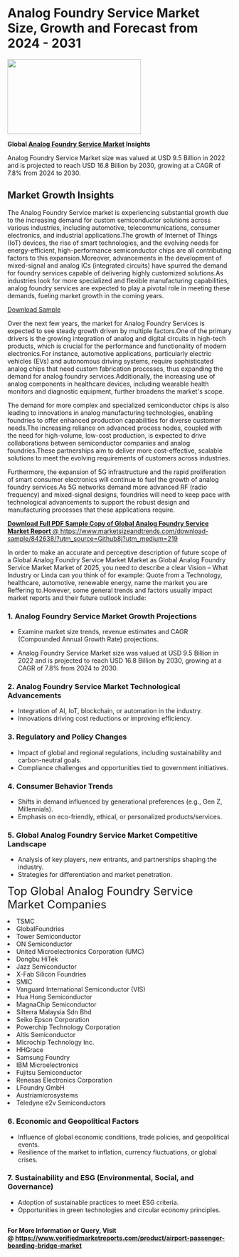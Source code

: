 <H1>Analog Foundry Service Market Size, Growth and Forecast from 2024 - 2031</H1><img class="aligncenter size-medium wp-image-584254" src="https://thirdeyenews.in/wp-content/uploads/2024/09/Global-Market-Research-300x168.jpeg" alt="" width="300" height="168" /><p><strong>Global&nbsp;<a href="https://www.marketsizeandtrends.com/download-sample/842638/?utm_source=Github8j?utm_medium=219">Analog Foundry Service Market</a> Insights</strong></p><p>Analog Foundry Service Market size was valued at USD 9.5 Billion in 2022 and is projected to reach USD 16.8 Billion by 2030, growing at a CAGR of 7.8% from 2024 to 2030.</p><p><h2>Market Growth Insights</h2> <p>The Analog Foundry Service market is experiencing substantial growth due to the increasing demand for custom semiconductor solutions across various industries, including automotive, telecommunications, consumer electronics, and industrial applications.The growth of Internet of Things (IoT) devices, the rise of smart technologies, and the evolving needs for energy-efficient, high-performance semiconductor chips are all contributing factors to this expansion.Moreover, advancements in the development of mixed-signal and analog ICs (integrated circuits) have spurred the demand for foundry services capable of delivering highly customized solutions.As industries look for more specialized and flexible manufacturing capabilities, analog foundry services are expected to play a pivotal role in meeting these demands, fueling market growth in the coming years.</p> <p><a href="#">Download Sample</a></p> <p>Over the next few years, the market for Analog Foundry Services is expected to see steady growth driven by multiple factors.One of the primary drivers is the growing integration of analog and digital circuits in high-tech products, which is crucial for the performance and functionality of modern electronics.For instance, automotive applications, particularly electric vehicles (EVs) and autonomous driving systems, require sophisticated analog chips that need custom fabrication processes, thus expanding the demand for analog foundry services.Additionally, the increasing use of analog components in healthcare devices, including wearable health monitors and diagnostic equipment, further broadens the market's scope.</p> <p>The demand for more complex and specialized semiconductor chips is also leading to innovations in analog manufacturing technologies, enabling foundries to offer enhanced production capabilities for diverse customer needs.The increasing reliance on advanced process nodes, coupled with the need for high-volume, low-cost production, is expected to drive collaborations between semiconductor companies and analog foundries.These partnerships aim to deliver more cost-effective, scalable solutions to meet the evolving requirements of customers across industries.</p> <p>Furthermore, the expansion of 5G infrastructure and the rapid proliferation of smart consumer electronics will continue to fuel the growth of analog foundry services.As 5G networks demand more advanced RF (radio frequency) and mixed-signal designs, foundries will need to keep pace with technological advancements to support the robust design and manufacturing processes that these applications require.</p> <p><a href="#"></p><p><span class=""><strong>Download Full PDF Sample Copy of Global Analog Foundry Service Market Report</strong> @ <a href="https://www.marketsizeandtrends.com/download-sample/842638/?utm_source=Github8j?utm_medium=219" target="_blank">https://www.marketsizeandtrends.com/download-sample/842638/?utm_source=Github8j?utm_medium=219</a></span></p><p>In order to make an accurate and perceptive description of future scope of a Global&nbsp;Analog Foundry Service Market Market as Global&nbsp;Analog Foundry Service Market Market of 2025, you need to describe a clear Vision &ndash; What Industry or Linda can you think of for example: Quote from a Technology, healthcare, automotive, renewable energy, name the market you are Reffering to.However, some general trends and factors usually impact market reports and their future outlook include:</p><h3>1.&nbsp;<strong>Analog Foundry Service Market Growth Projections</strong></h3><ul><li>Examine market size trends, revenue estimates and CAGR (Compounded Annual Growth Rate) projections.</li><li><p>Analog Foundry Service Market size was valued at USD 9.5 Billion in 2022 and is projected to reach USD 16.8 Billion by 2030, growing at a CAGR of 7.8% from 2024 to 2030.</p></li></ul><h3>2.&nbsp;<strong>Analog Foundry Service Market Technological Advancements</strong></h3><ul><li>Integration of AI, IoT, blockchain, or automation in the industry.</li><li>Innovations driving cost reductions or improving efficiency.</li></ul><h3>3.&nbsp;<strong>Regulatory and Policy Changes</strong></h3><ul><li>Impact of global and regional regulations, including sustainability and carbon-neutral goals.</li><li>Compliance challenges and opportunities tied to government initiatives.</li></ul><h3>4.&nbsp;<strong>Consumer Behavior Trends</strong></h3><ul><li>Shifts in demand influenced by generational preferences (e.g., Gen Z, Millennials).</li><li>Emphasis on eco-friendly, ethical, or personalized products/services.</li></ul><h3>5.&nbsp;<strong>Global Analog Foundry Service Market Competitive Landscape</strong></h3><ul><li>Analysis of key players, new entrants, and partnerships shaping the industry.</li><li>Strategies for differentiation and market penetration.</li></ul><p data-pm-slice="1 1 []"><span style="color: inherit; font-family: inherit; font-size: 25px;">Top Global Analog Foundry Service Market Companies</span></p><div class="" data-test-id=""><p><li>TSMC</li><li> GlobalFoundries</li><li> Tower Semiconductor</li><li> ON Semiconductor</li><li> United Microelectronics Corporation (UMC)</li><li> Dongbu HiTek</li><li> Jazz Semiconductor</li><li> X-Fab Silicon Foundries</li><li> SMIC</li><li> Vanguard International Semiconductor (VIS)</li><li> Hua Hong Semiconductor</li><li> MagnaChip Semiconductor</li><li> Silterra Malaysia Sdn Bhd</li><li> Seiko Epson Corporation</li><li> Powerchip Technology Corporation</li><li> Altis Semiconductor</li><li> Microchip Technology Inc.</li><li> HHGrace</li><li> Samsung Foundry</li><li> IBM Microelectronics</li><li> Fujitsu Semiconductor</li><li> Renesas Electronics Corporation</li><li> LFoundry GmbH</li><li> Austriamicrosystems</li><li> Teledyne e2v Semiconductors</li></p></div><h3>6.&nbsp;<strong>Economic and Geopolitical Factors</strong></h3><ul><li>Influence of global economic conditions, trade policies, and geopolitical events.</li><li>Resilience of the market to inflation, currency fluctuations, or global crises.</li></ul><h3>7.&nbsp;<strong>Sustainability and ESG (Environmental, Social, and Governance)</strong></h3><ul><li>Adoption of sustainable practices to meet ESG criteria.</li><li>Opportunities in green technologies and circular economy principles.</li></ul><h2><strong style="font-size: 14px;">For More Information or Query, Visit @&nbsp;</strong><a style="background-color: #ffffff; font-size: 14px;" href="https://www.marketsizeandtrends.com/report/analog-foundry-service-market/" target="_blank">https://www.verifiedmarketreports.com/product/airport-passenger-boarding-bridge-market</a></h2>
